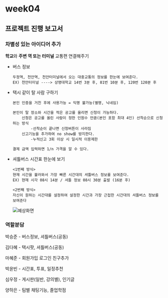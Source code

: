 # week04

## 프로젝트 진행 보고서

### 차별성 있는 아이디어 추가

  **학교**와 **주변 역 또는 터미널** 교통편 연결해주기
  - 버스 정보
        
        두정역, 천안역, 천안터미널에서 오는 대중교통의 정보를 한눈에 보여준다.
        EX) 천안터미널 ----> 상명대학교 14번 3분 후, 81번 10분 후, 120번 120분 후
        
  - 택시 같이 탈 사람 구하기

        본인 인증을 거친 후에 사용가능 = 익명 불가능(별명, 닉네임)
        
        본인이 탈 장소와 시간을 적은 공고를 올리면 신청이 가능하다. 
            신청은 공고를 올린 사람이 정한 인원수 만큼(본인 포함 최대 4인) 선착순으로 신청하는 방식
                -선착순이 끝나면 신청버튼이 사라짐
            신고기능을 추가하여 no show를 방지한다. 
                -누적신고 3회 이상 시 일시적 이용제한 
                
        결제 금액 입력하면 1/n 가격을 알 수 있다.
        
        
        
  - 셔틀버스 시간표 한눈에 보기 

        <1번째 방식>
        현재 시간을 불러와서 가장 빠른 시간대의 셔틀버스 정보를 보여준다.
        EX) 현재 시각 08시 14분 / 셔틀 정보 08시 30분 출발 (16분 후)
        
        <2번째 방식>
        자신이 원하는 시간대를 설정하여 설정한 시간과 가장 근접한 시간대의 셔틀버스 정보를 보여준다
        
        
      ![예상화면](https://user-images.githubusercontent.com/80022793/112727163-680b3a80-8f64-11eb-9d69-70b4779e5867.png)
      
      
### 역할분담 

   박승준 - 버스정보, 셔틀버스(공동)
   
   김다혜 - 택시팟, 셔틀버스(공동)
   
   마혜준 - 회원가입 로그인 친구추가
   
   박윤빈 - 시간표, 투표, 일정추천
   
   심우정 - 게시판(일반, 강의별), 인기글 
   
   양하은 - 팀별 채팅기능, 졸업학점
   

        
  
         
        
